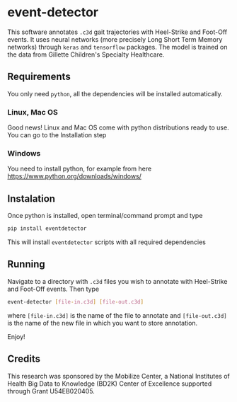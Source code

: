 # event-detector

This software annotates `.c3d` gait trajectories with Heel-Strike and Foot-Off events. It uses neural networks (more precisely Long Short Term Memory networks) through `keras` and `tensorflow` packages. The model is trained on the data from Gillette Children's Specialty Healthcare.

## Requirements

You only need `python`, all the dependencies will be installed automatically.

### Linux, Mac OS

Good news! Linux and Mac OS come with python distributions ready to use. You can go to the Installation step

### Windows

You need to install python, for example from here
https://www.python.org/downloads/windows/

## Instalation

Once python is installed, open terminal/command prompt and type

```bash
pip install eventdetector
```

This will install `eventdetector` scripts with all required dependencies

## Running

Navigate to a directory with `.c3d` files you wish to annotate with Heel-Strike and Foot-Off events. Then type

```bash
event-detector [file-in.c3d] [file-out.c3d]
```

where `[file-in.c3d]` is the name of the file to annotate and `[file-out.c3d]` is the name of the new file in which you want to store annotation. 

Enjoy!

## Credits 

This research was sponsored by the Mobilize Center, a National Institutes of Health Big Data to Knowledge (BD2K) Center of Excellence supported through Grant U54EB020405.
